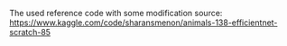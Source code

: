 The used reference code with some modification source:
https://www.kaggle.com/code/sharansmenon/animals-138-efficientnet-scratch-85
